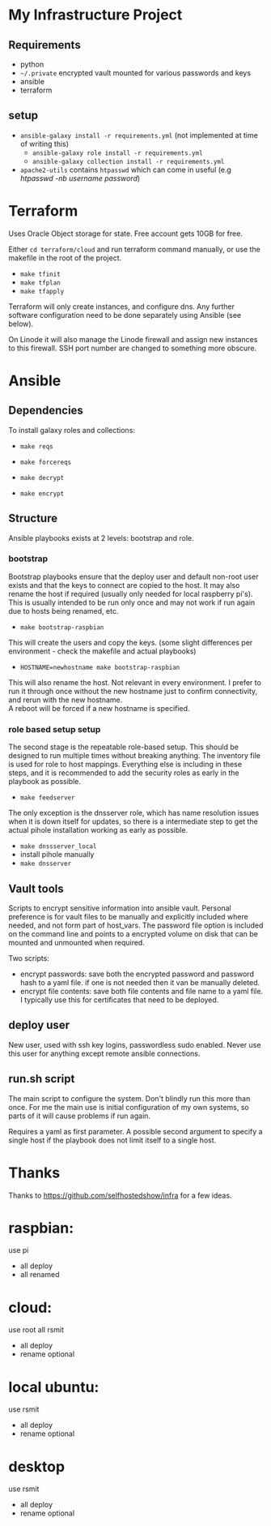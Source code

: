 # My Infrastructure Project

## Requirements

- python
- `~/.private` encrypted vault mounted for various passwords and keys
- ansible
- terraform

## setup

- `ansible-galaxy install -r requirements.yml` (not implemented at time of writing this)
  - `ansible-galaxy role install -r requirements.yml`
  - `ansible-galaxy collection install -r requirements.yml`
- `apache2-utils` contains `htpasswd` which can come in useful (e.g *htpasswd -nb
  username password*)

# Terraform

Uses Oracle Object storage for state.  Free account gets 10GB for free. 

Either `cd terraform/cloud` and run terraform command manually, or use the 
makefile in the root of the project.

* `make tfinit`
* `make tfplan`
* `make tfapply`

Terraform will only create instances, and configure dns. Any further software
configuration need to be done separately using Ansible (see below).

On Linode it will also manage the Linode firewall and assign new instances to 
this firewall.  SSH port number are changed to something more obscure.

# Ansible

## Dependencies

To install galaxy roles and collections:

* `make reqs`
* `make forcereqs`


* `make decrypt`
* `make encrypt`


## Structure

Ansible playbooks exists at 2 levels:  bootstrap and role.


### bootstrap

Bootstrap playbooks ensure that the deploy user and default non-root user
exists and that the keys to connect are copied to the host.
It may also rename the host if required (usually only needed for local raspberry pi's).
This is usually intended to be run only once and may not work if run again
due to hosts being renamed, etc.

* `make bootstrap-raspbian` 

This will create the users and copy the keys. (some slight differences per environment - check
the makefile and actual playbooks)

* `HOSTNAME=newhostname make bootstrap-raspbian` 

This will also rename the host. Not relevant in every environment.   I prefer to run it through 
once without the new hostname just to confirm connectivity, and rerun with the new hostname.    
A reboot will be forced if a new hostname is specified.

### role based setup setup

The second stage is the repeatable role-based setup. This should be designed to run multiple times
without breaking anything.  The inventory file is used for role to host mappings. Everything else 
is including in these steps, and it is recommended to add the security roles as early in the playbook
as possible.

* `make feedserver`


The only exception is the dnsserver role, which has name resolution issues when it is down itself for updates,
so there is a intermediate step to get the actual pihole installation working as early as possible.

* `make dnssserver_local`
* install pihole manually
* `make dnsserver`


## Vault tools

Scripts to encrypt sensitive information into ansible vault.  Personal preference is
for vault files to be manually and explicitly included where needed, and not form
part of host_vars.   The password file option is included on the command line and
points to a encrypted volume on disk that can be mounted and unmounted when required.

Two scripts:
- encrypt passwords:  save both the encrypted password and password hash to a yaml file.  if one is not needed then it van be manually deleted.
- encrypt file contents:  save both file contents and file name to a yaml file.  I typically use this for certificates that need to be deployed.


## deploy user

New user, used with ssh key logins, passwordless sudo enabled.  Never use this
user for anything except remote ansible connections.

## run.sh script

The main script to configure the system.   Don't blindly run this more than once. For me
the main use is initial configuration of my own systems, so parts of it will cause
problems if run again.

Requires a yaml as first parameter.  A possible second argument to specify a single host
if the playbook does not limit itself to a single host.


# Thanks

Thanks to https://github.com/selfhostedshow/infra for a few ideas.



# raspbian: 

use pi
- all deploy
- all renamed

# cloud:

use root
all rsmit
- all deploy
- rename optional

# local ubuntu:

use rsmit
- all deploy
- rename optional

# desktop

use rsmit
- all deploy
- rename optional
